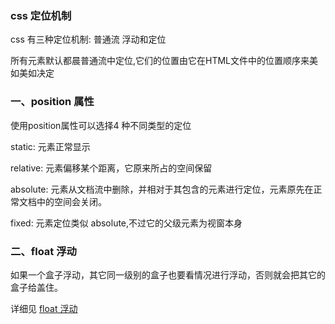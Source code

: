 ### css 定位机制

css 有三种定位机制: 普通流 浮动和定位

所有元素默认都晨普通流中定位,它们的位置由它在HTML文件中的位置顺序来美如美如决定


### 一、position 属性 

使用position属性可以选择4 种不同类型的定位

static: 元素正常显示

relative: 元素偏移某个距离，它原来所占的空间保留

absolute: 元素从文档流中删除，并相对于其包含的元素进行定位，元素原先在正常文档中的空间会关闭。

fixed: 元素定位类似 absolute,不过它的父级元素为视窗本身

### 二、float 浮动

如果一个盒子浮动，其它同一级别的盒子也要看情况进行浮动，否则就会把其它的盒子给盖住。

详细见 [float 浮动](http://www.w3school.com.cn/css/css_positioning_floating.asp)